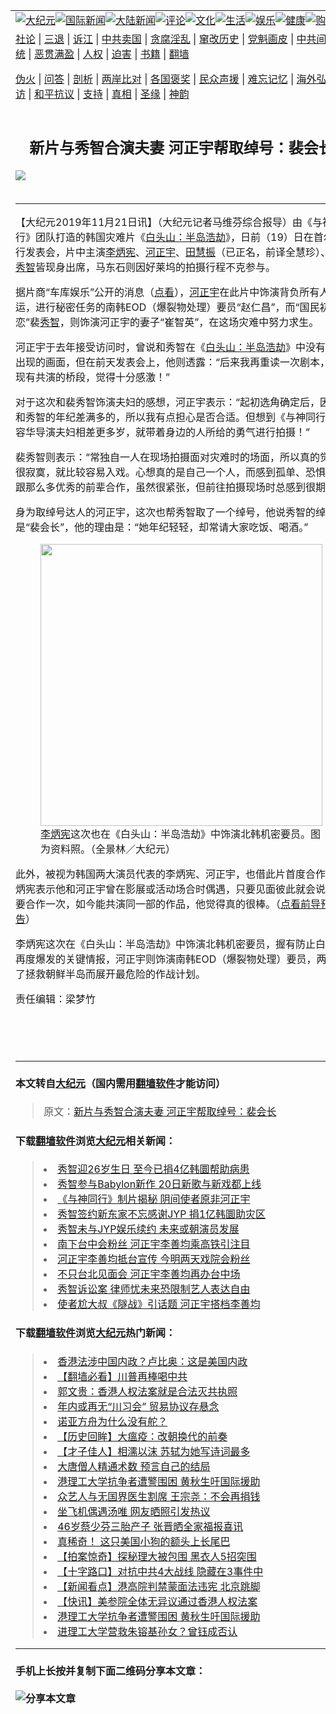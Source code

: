 <a name="1" id="1" target="_blank"></a><span id="1"></span>
<table border="0"><tr><td colspan="2" VALIGN=TOP><a href="https://github.com/wdlxhh2447/djy/blob/master/gb/nsc413.md#1"><img src="https://gitlab.com/szzdlab/www/raw/master/t/djy/1.jpg" title="大纪元"></a><a href="https://github.com/wdlxhh2447/djy/blob/master/gb/n24hr.md#1"><img src="https://gitlab.com/szzdlab/www/raw/master/t/djy/3.jpg" title="国际新闻"></a><a href="https://github.com/wdlxhh2447/djy/blob/master/gb/nsc413.md#1"><img src="https://gitlab.com/szzdlab/www/raw/master/t/djy/4.jpg" title="大陆新闻"></a><a href="https://github.com/wdlxhh2447/djy/blob/master/gb/news392.md#1"><img src="https://gitlab.com/szzdlab/www/raw/master/t/djy/5.jpg" title="评论"></a><a href="https://github.com/wdlxhh2447/djy/blob/master/gb/news2007.md#1"><img src="https://gitlab.com/szzdlab/www/raw/master/t/djy/6.jpg" title="文化"></a><a href="https://github.com/wdlxhh2447/djy/blob/master/gb/news2008.md#1"><img src="https://gitlab.com/szzdlab/www/raw/master/t/djy/7.jpg" title="生活"></a><a href="https://github.com/wdlxhh2447/djy/blob/master/gb/ncyule.md#1"><img src="https://gitlab.com/szzdlab/www/raw/master/t/djy/8.jpg" title="娱乐"></a><a href="https://github.com/wdlxhh2447/djy/blob/master/gb/nsc1002.md#1"><img src="https://gitlab.com/szzdlab/www/raw/master/t/djy/9.jpg" title="健康"><a href="https://www.youlucky.com"><img src="https://gitlab.com/szzdlab/www/raw/master/t/djy/10.jpg" title="购物"></a><a href="https://www.supportepoch.org/donation?utm_medium=epochtimes&utm_source=referral&utm_campaign=donate_button_djyhomepage"><img src="https://gitlab.com/szzdlab/www/raw/master/t/djy/12.jpg" title="捐款"></a></td></tr>
<tr><td colspan="2" VALIGN=TOP><a target="_blank" href="https://github.com/wdlxhh2447/djy/blob/master/gb/9p.md#1">社论</a> | <a target="_blank" href="https://github.com/wdlxhh2447/djy/blob/master/gb/nf5657.md#1">三退</a> | <a target="_blank" href="https://github.com/wdlxhh2447/djy/blob/master/gb/nf6123.md#1">诉江</a> | <a target="_blank" href="https://github.com/wdlxhh2447/djy/blob/master/gb/nf1176117.md#1">中共卖国</a> | <a target="_blank" href="https://github.com/wdlxhh2447/djy/blob/master/gb/nf5773.md#1">贪腐淫乱</a> | <a target="_blank" href="https://github.com/wdlxhh2447/djy/blob/master/gb/nf1176115.md#1">窜改历史</a> | <a target="_blank" href="https://github.com/wdlxhh2447/djy/blob/master/gb/nf1176107.md#1">党魁画皮</a> | <a target="_blank" href="https://github.com/wdlxhh2447/djy/blob/master/gb/nf1320400.md#1">中共间谍</a> | <a target="_blank" href="https://github.com/wdlxhh2447/djy/blob/master/gb/nf1176114.md#1">破坏传统</a> | <a target="_blank" href="https://github.com/wdlxhh2447/djy/blob/master/gb/nf5287.md#1">恶贯满盈</a> | <a target="_blank" href="https://github.com/wdlxhh2447/djy/blob/master/gb/ncid278.md#1">人权</a> | <a target="_blank" href="https://github.com/wdlxhh2447/djy/blob/master/gb/nf1176111.md#1">迫害</a> | <a target="_blank" href="https://github.com/wdlxhh2447/djy/blob/master/gb/nf1235328.md#1">书籍</a> | <a target="_blank" href="https://github.com/wdlxhh2447/www/blob/master/README.md?zsrh#1">翻墙</a></p><p><a target="_blank" href="https://github.com/wdlxhh2447/djy/blob/master/gb/nf5562.md#1">伪火</a> | <a target="_blank" href="https://github.com/wdlxhh2447/djy/blob/master/gb/nf4378.md#1">问答</a> | <a target="_blank" href="https://github.com/wdlxhh2447/djy/blob/master/gb/nf5792.md#1">剖析</a> | <a target="_blank" href="https://github.com/wdlxhh2447/djy/blob/master/gb/nf5735.md#1">两岸比对</a> | <a target="_blank" href="https://github.com/wdlxhh2447/djy/blob/master/gb/nf6119.md#1">各国褒奖</a> | <a target="_blank" href="https://github.com/wdlxhh2447/djy/blob/master/gb/nf6120.md#1">民众声援</a> | <a target="_blank" href="https://github.com/wdlxhh2447/djy/blob/master/gb/nf1188594.md#1">难忘记忆</a> | <a target="_blank" href="https://github.com/wdlxhh2447/djy/blob/master/gb/nf3180.md#1">海外弘传</a> | <a target="_blank" href="https://github.com/wdlxhh2447/djy/blob/master/gb/nf5410.md#1">万人上访</a> | <a target="_blank" href="https://github.com/wdlxhh2447/ntdtv/blob/master/gb/prog1530_1.md#1">和平抗议</a> | <a target="_blank" href="https://github.com/wdlxhh2447/djy/blob/master/gb/nf4386.md#1">支持</a> | <a target="_blank" href="https://github.com/wdlxhh2447/djy/blob/master/gb/nf4389.md#1">真相</a> | <a target="_blank" href="https://github.com/wdlxhh2447/djy/blob/master/gb/nf5790.md#1">圣缘</a> | <a target="_blank" href="https://github.com/wdlxhh2447/djy/blob/master/gb/nf4786.md#1">神韵</a></td></tr>
<tr><td VALIGN=TOP width="626"><h2 align=center>新片与秀智合演夫妻 河正宇帮取绰号：裴会长</h2>
<img src="http://i.epochtimes.com/assets/uploads/2019/11/1911202149241487-600x400.jpg" />
<h6></h6>
<hr>
<p>【大纪元2019年11月21日讯】（大纪元记者马维芬综合报导）由《与神同行》团队打造的韩国灾难片《<a href="https://github.com/wdlxhh2447/djy/blob/master/gb/tag/%E7%99%BD%E5%A4%B4%E5%B1%B1%EF%BC%9A%E5%8D%8A%E5%B2%9B%E6%B5%A9%E5%8A%AB.md">白头山：半岛浩劫</a>》，日前（19）日在首尔举行发表会，片中主演<a href="https://github.com/wdlxhh2447/djy/blob/master/gb/tag/%E6%9D%8E%E7%82%B3%E5%AE%AA.md">李炳宪</a>、<a href="https://github.com/wdlxhh2447/djy/blob/master/gb/tag/%E6%B2%B3%E6%AD%A3%E5%AE%87.md">河正宇</a>、<a href="https://github.com/wdlxhh2447/djy/blob/master/gb/tag/%E7%94%B0%E6%85%A7%E6%8C%AF.md">田慧振</a>（已正名，前译全慧珍）、裴<a href="https://github.com/wdlxhh2447/djy/blob/master/gb/tag/%E7%A7%80%E6%99%BA.md">秀智</a>皆现身出席，马东石则因好莱坞的拍摄行程不克参与。</p>
<p>据片商“车库娱乐”公开的消息（<a href="https://garageplay.tw/news/content/2444/%E6%9C%80%E8%90%8C%E5%B9%B4%E9%BD%A1%E5%B7%AE%EF%BC%81%E6%B2%B3%E6%AD%A3%E5%AE%87%E5%A8%B6%E5%B0%8F16%E6%AD%B2%E7%9A%84%E7%A7%80%E6%99%BA%E7%AB%9F%E6%8B%96%E3%80%8A%E8%88%87%E7%A5%9E%E5%90%8C%E8%A1%8C%E3%80%8B%E5%B0%8E%E6%BC%94%E4%B8%8B%E6%B0%B4%EF%BC%9F%EF%BC%81%20%20%E6%B2%B3%E6%AD%A3%E5%AE%87%E5%B0%8D%E8%80%81%E5%A9%86%E7%9A%84%E7%94%9C%E8%9C%9C%E6%9A%B1%E7%A8%B1%E7%AB%9F%E6%98%AF%E3%80%8C%E8%A3%B4%E6%9C%83%E9%95%B7%E3%80%8D%EF%BC%81%20%20%E5%85%A9%E5%A4%A7%E7%94%B7%E7%A5%9E%E7%AB%9F%E5%9B%A0%E3%80%8C%E8%B6%85Man%E5%80%8B%E6%80%A7%E3%80%8D%E5%92%8C%E3%80%8C%E4%BD%8E%E6%B2%89%E5%97%93%E9%9F%B3%E3%80%8D%E8%80%8C%E4%BA%92%E7%9B%B8%E6%AC%A3%E8%B3%9E%EF%BC%9F%EF%BC%81%20%20%E3%80%8A%E7%99%BD%E9%A0%AD%E5%B1%B1%EF%BC%9A%E5%8D%8A%E5%B3%B6%E6%B5%A9%E5%8A%AB%E3%80%8B%E8%BF%91%E6%9C%9F%E5%9C%A8%E5%8F%B0%E4%B8%8A%E6%98%A0%20%E9%9C%87%E6%92%BC%E5%80%92%E6%95%B8%EF%BC%81" target="_blank" rel="noopener noreferrer">点看</a>），<a href="https://github.com/wdlxhh2447/djy/blob/master/gb/tag/%E6%B2%B3%E6%AD%A3%E5%AE%87.md">河正宇</a>在此片中饰演背负所有人命运，进行秘密任务的南韩EOD（爆裂物处理）要员“赵仁昌”，而“国民初恋”裴<a href="https://github.com/wdlxhh2447/djy/blob/master/gb/tag/%E7%A7%80%E6%99%BA.md">秀智</a>，则饰演河正宇的妻子“崔智英”，在这场灾难中努力求生。</p>
<p>河正宇于去年接受访问时，曾说和秀智在《<a href="https://github.com/wdlxhh2447/djy/blob/master/gb/tag/%E7%99%BD%E5%A4%B4%E5%B1%B1%EF%BC%9A%E5%8D%8A%E5%B2%9B%E6%B5%A9%E5%8A%AB.md">白头山：半岛浩劫</a>》中没有一起出现的画面，但在前天发表会上，他则透露：“后来我再重读一次剧本，发现有共演的桥段，觉得十分感激！”</p>
<p>对于这次和裴秀智饰演夫妇的感想，河正宇表示：“起初选角确定后，因为和秀智的年纪差满多的，所以我有点担心是否合适。但想到《与神同行》金容华导演夫妇相差更多岁，就带着身边的人所给的勇气进行拍摄！”</p>
<p>裴秀智则表示：“常独自一人在现场拍摄面对灾难时的场面，所以真的觉得很寂寞，就比较容易入戏。心想真的是自己一个人，而感到孤单、恐惧。能跟那么多优秀的前辈合作，虽然很紧张，但前往拍摄现场时总感到很期待。”</p>
<p>身为取绰号达人的河正宇，这次也帮秀智取了一个绰号，他说秀智的绰号是“裴会长”，他的理由是：“她年纪轻轻，却常请大家吃饭、喝酒。”</p>
<figure id="attachment_11670381" style="width: 451px" class="wp-caption aligncenter"><a href="http://i.epochtimes.com/assets/uploads/2019/11/161008014539100649.jpg"><img class="wp-image-11670381 " src="http://i.epochtimes.com/assets/uploads/2019/11/161008014539100649.jpg" alt="" width="451" b="677" /></a><figcaption class="wp-caption-text"><a href="https://github.com/wdlxhh2447/djy/blob/master/gb/tag/%E6%9D%8E%E7%82%B3%E5%AE%AA.md">李炳宪</a>这次也在《白头山：半岛浩劫》中饰演北韩机密要员。图为资料照。（全景林／大纪元）</figcaption></figure>
<p>此外，被视为韩国两大演员代表的李炳宪、河正宇，也借此片首度合作。李炳宪表示他和河正宇曾在影展或活动场合时偶遇，只要见面彼此就会说一定要合作一次，如今能共演同一部的作品，他觉得真的很棒。（<a href="https://www.youtube.com/watch?v=3-u5aDJe-G4&amp;feature=youtu.be" target="_blank" rel="noopener noreferrer">点看前导预告</a>）</p>
<p>李炳宪这次在《白头山：半岛浩劫》中饰演北韩机密要员，握有防止白头山再度爆发的关键情报，河正宇则饰演南韩EOD（爆裂物处理）要员，两人为了拯救朝鲜半岛而展开最危险的作战计划。</p>
<p>责任编辑：梁梦竹</p>
<p>&nbsp;</p>
<p>&nbsp;</p>

<hr>

#### 本文转自<a href="http://www.epochtimes.com">大纪元</a>（国内需用<a href="https://git.io/JesJV">翻墙软件</a>才能访问）
> 原文：<a href="http://www.epochtimes.com/gb/19/11/21/n11670306.htm">新片与秀智合演夫妻 河正宇帮取绰号：裴会长</a>


#### 下载<a href="https://git.io/JesJV">翻墙软件</a>浏览<a href="http://www.epochtimes.com">大纪元</a>相关新闻：
> <li><a href="http://www.epochtimes.com/gb/19/10/11/n11582076.htm">秀智迎26岁生日 至今已捐4亿韩圜帮助病患</a></li>
> <li><a href="http://www.epochtimes.com/gb/19/9/18/n11529052.htm">秀智参与Babylon新作 20日新歌与新戏都上线</a></li>
> <li><a href="http://www.epochtimes.com/gb/19/9/4/n11498393.htm">《与神同行》制片揭秘 阴间使者原非河正宇</a></li>
> <li><a href="http://www.epochtimes.com/gb/19/4/8/n11170461.htm">秀智签约新东家不忘感谢JYP 捐1亿韩圜助灾区</a></li>
> <li><a href="http://www.epochtimes.com/gb/19/3/26/n11140465.htm">秀智未与JYP娱乐续约 未来或朝演员发展</a></li>
> <li><a href="http://www.epochtimes.com/gb/19/1/3/n10951284.htm">南下台中会粉丝 河正宇李善均乘高铁引注目</a></li>
> <li><a href="http://www.epochtimes.com/gb/19/1/2/n10948816.htm">河正宇李善均抵台宣传 今明两天戏院会粉丝</a></li>
> <li><a href="http://www.epochtimes.com/gb/18/12/21/n10924603.htm">不只台北见面会 河正宇李善均再办台中场</a></li>
> <li><a href="http://www.epochtimes.com/gb/18/12/13/n10908506.htm">秀智诉讼案 律师忧未来恐限制艺人表达自由</a></li>
> <li><a href="http://www.epochtimes.com/gb/18/8/22/n10658488.htm">使者尬大叔《隧战》引话题 河正宇搭档李善均</a></li>

#### 下载<a href="https://git.io/JesJV">翻墙软件</a>浏览<a href="http://www.epochtimes.com">大纪元</a>热门新闻：
> <li><a href="http://www.epochtimes.com/gb/19/11/20/n11668614.htm">香港法涉中国内政？卢比奥：这是美国内政</a></li>
> <li><a href="http://www.epochtimes.com/gb/19/11/20/n11667609.htm">【翻墙必看】川普再棒喝中共</a></li>
> <li><a href="http://www.epochtimes.com/gb/19/11/20/n11668559.htm">郭文贵：香港人权法案就是合法灭共执照</a></li>
> <li><a href="http://www.epochtimes.com/gb/19/11/20/n11667637.htm">年内或再无“川习会” 贸易协议存悬念</a></li>
> <li><a href="http://www.epochtimes.com/gb/19/11/11/n11649030.htm">诺亚方舟为什么没有舵？</a></li>
> <li><a href="http://www.epochtimes.com/gb/19/11/17/n11661605.htm">【历史回眸】大瘟疫：改朝换代的前奏</a></li>
> <li><a href="http://www.epochtimes.com/gb/19/11/11/n11649041.htm">【才子佳人】相濡以沫 苏轼为她写诗词最多</a></li>
> <li><a href="http://www.epochtimes.com/gb/19/10/21/n11603172.htm">大唐僧人精通术数 预言自己的结局</a></li>
> <li><a href="http://www.epochtimes.com/gb/19/11/18/n11664142.htm">港理工大学抗争者遭警围困 黄秋生吁国际援助</a></li>
> <li><a href="http://www.epochtimes.com/gb/19/11/19/n11666670.htm">众艺人与无国界医生割席 王宗尧：不会再捐钱</a></li>
> <li><a href="http://www.epochtimes.com/gb/19/11/17/n11661439.htm">坐飞机偶遇汤唯 网友晒照引发热议</a></li>
> <li><a href="http://www.epochtimes.com/gb/19/11/19/n11667290.htm">46岁蔡少芬三胎产子 张晋晒全家福报喜讯</a></li>
> <li><a href="http://www.epochtimes.com/gb/19/11/18/n11662521.htm">真稀奇！ 这只美国小狗的额头上长尾巴</a></li>
> <li><a href="http://www.epochtimes.com/gb/19/11/20/n11667992.htm">【拍案惊奇】探秘理大被包围 黑衣人5招突围</a></li>
> <li><a href="http://www.epochtimes.com/gb/19/11/17/n11660535.htm">【十字路口】对抗中共4大战线 隐藏在3事件中</a></li>
> <li><a href="http://www.epochtimes.com/gb/19/11/19/n11666794.htm">【新闻看点】港高院判禁蒙面法违宪 北京跳脚</a></li>
> <li><a href="http://www.epochtimes.com/gb/19/11/19/n11666560.htm">【快讯】美参院全体无异议通过香港人权法案</a></li>
> <li><a href="http://www.epochtimes.com/gb/19/11/18/n11664142.htm">港理工大学抗争者遭警围困 黄秋生吁国际援助</a></li>
> <li><a href="http://www.epochtimes.com/gb/19/11/19/n11666467.htm">进理工大学营救朱镕基孙女？曾钰成否认</a></li>
<hr>

#### 手机上长按并复制下面二维码分享本文章：<br><br><img src="http://d1p1.ip.zn2.us/v.php?action=qrcode&url=https://github.com/wdlxhh2447/djy/blob/master/gb/19/11/21/n11670306.md%231" title="分享本文章"></td><td VALIGN=TOP><a href="https://github.com/wdlxhh2447/djy/blob/master/gb/16/1/21/n4622075.md?dfh#1" target="_blank"><img src="https://gitlab.com/szzdlab/djy/raw/master/gb/300/wei-f1.jpg" title="中共的伪火骗局"  alt="中共的伪火骗局"></a><br><a href="https://github.com/wdlxhh2447/www/blob/master/README.md?dfh#9" target="_blank"><img src="https://gitlab.com/szzdlab/djy/raw/master/gb/300/yong-h.jpg" title="永恒的见证"  alt="永恒的见证"></a><br><a href="https://github.com/wdlxhh2447/djy/blob/master/gb/13/9/29/n3974789.md?dfh#1" target="_blank"><img src="https://gitlab.com/szzdlab/djy/raw/master/gb/300/shang-lnz.jpg" title="善良女子被中共投男牢"  alt="善良女子被中共投男牢"></a><br><a href="https://github.com/wdlxhh2447/djy/blob/master/gb/16/3/16/n4663449.md?dfh#1" target="_blank"><img src="https://gitlab.com/szzdlab/djy/raw/master/gb/300/huo-z3.jpg" title="警卫目击活摘器官"  alt="警卫目击活摘器官"></a><br><a href="https://github.com/wdlxhh2447/djy/blob/master/gb/16/8/7/n8177641.md?dfh#1" target="_blank"><img src="https://gitlab.com/szzdlab/djy/raw/master/gb/300/huo-z4.jpg" title="证人描述活摘恐怖"  alt="证人描述活摘恐怖"></a><br><a href="https://github.com/wdlxhh2447/djy/blob/master/gb/10/4/19/n2881569.md?dfh#1" target="_blank"><img src="https://gitlab.com/szzdlab/djy/raw/master/gb/300/huo-z1.jpg" title="揭开活摘器官黑幕"  alt="揭开活摘器官黑幕"></a><br><a href="https://github.com/wdlxhh2447/djy/blob/master/gb/10/11/7/n3077476.md?dfh#1" target="_blank"><img src="https://gitlab.com/szzdlab/djy/raw/master/gb/300/ma-ks.jpg" title="马克思的成魔之路"  alt="马克思的成魔之路"></a><br><a href="https://github.com/wdlxhh2447/djy/blob/master/gb/14/6/9/n4173977.md?dfh#1" target="_blank"><img src="https://gitlab.com/szzdlab/djy/raw/master/gb/300/chang-zs.jpg" title="藏字石 蕴天机"  alt="藏字石 蕴天机"></a><br><a href="https://github.com/wdlxhh2447/djy/blob/master/gb/18/5/10/n10381511.md?dfh#1" target="_blank"><img src="https://gitlab.com/szzdlab/djy/raw/master/gb/300/st1.jpg" title="关注3亿人三退"  alt="关注3亿人三退"></a><br><a href="https://github.com/wdlxhh2447/djy/blob/master/gb/18/3/21/n10237682.md?dfh#1" target="_blank"><img src="https://gitlab.com/szzdlab/djy/raw/master/gb/300/jie-t.jpg" title="解体中共复兴中华"  alt="解体中共复兴中华"></a><br><a href="https://github.com/wdlxhh2447/djy/blob/master/gb/9/2/9/n2422991.md?dfh#1" target="_blank"><img src="https://gitlab.com/szzdlab/djy/raw/master/gb/300/gao-zs.jpg" title="中共迫害良心律师"  alt="中共迫害良心律师"></a><br><a href="https://github.com/wdlxhh2447/djy/blob/master/gb/18/12/9/n10900044.md?dfh#1" target="_blank"><img src="https://gitlab.com/szzdlab/djy/raw/master/gb/300/sj1.jpg" title="303万人举报江泽民"  alt="303万人举报江泽民"></a><br><a href="https://github.com/wdlxhh2447/djy/blob/master/gb/18/8/28/n10672014.md?dfh#1" target="_blank"><img src="https://gitlab.com/szzdlab/djy/raw/master/gb/300/sj2.jpg" title="这些官员为何起诉江泽民"  alt="这些官员为何起诉江泽民"></a><br><a href="https://github.com/wdlxhh2447/djy/blob/master/gb/8/12/18/n2367165.md?dfh#1" target="_blank"><img src="https://gitlab.com/szzdlab/djy/raw/master/gb/300/liangan.jpg" title="海峡两岸的强烈对比"  alt="海峡两岸的强烈对比"></a><br><a href="https://github.com/wdlxhh2447/djy/blob/master/gb/15/5/5/n4427238.md?dfh#1" target="_blank"><img src="https://gitlab.com/szzdlab/djy/raw/master/gb/300/jia-ndzl.jpg" title="加拿大总理的贺信"  alt="加拿大总理的贺信"></a><br><a href="https://github.com/wdlxhh2447/djy/blob/master/gb/11/6/17/n3289382.md?dfh#1" target="_blank"><img src="https://gitlab.com/szzdlab/djy/raw/master/gb/300/xiao-wd.jpg" title="探寻真相兼听则明"  alt="探寻真相兼听则明"></a><br><a href="https://github.com/wdlxhh2447/djy/blob/master/gb/18/10/27/n10812623.md?dfh#1" target="_blank"><img src="https://gitlab.com/szzdlab/djy/raw/master/gb/300/yindu.jpg" title="印度媒体报道东方"  alt="印度媒体报道东方"></a><br><a href="https://github.com/wdlxhh2447/djy/blob/master/gb/18/6/9/n10469652.md?dfh#1" target="_blank"><img src="https://gitlab.com/szzdlab/djy/raw/master/gb/300/xie-j.jpg" title="不一样的海外校园"  alt="不一样的海外校园"></a><br><a href="https://github.com/wdlxhh2447/djy/blob/master/gb/7/4/5/n1669415.md?dfh#1" target="_blank"><img src="https://gitlab.com/szzdlab/djy/raw/master/gb/300/li-up.jpg" title="从大师到徒弟的传奇"  alt="从大师到徒弟的传奇"></a><br><a href="https://github.com/wdlxhh2447/djy/blob/master/gb/17/5/26/n9191512.md?dfh#1" target="_blank"><img src="https://gitlab.com/szzdlab/djy/raw/master/gb/300/zfl2.jpg" title="亿万人与东方一本奇书"  alt="亿万人与东方一本奇书"></a><br><a href="https://github.com/wdlxhh2447/djy/blob/master/gb/13/11/27/n4020290.md?dfh#1" target="_blank"><img src="https://gitlab.com/szzdlab/djy/raw/master/gb/300/zhen-h.jpg" title="大陆见不到的震撼场面"  alt="大陆见不到的震撼场面"></a><br><a href="https://github.com/wdlxhh2447/djy/blob/master/gb/15/7/17/n4482910.md?dfh#1" target="_blank"><img src="https://gitlab.com/szzdlab/djy/raw/master/gb/300/dalu-sk.jpg" title="人心向善 大陆当初盛况"  alt="人心向善 大陆当初盛况"></a><br><a href="https://github.com/wdlxhh2447/djy/blob/master/gb/9/10/15/n2689419.md?dfh#1" target="_blank"><img src="https://gitlab.com/szzdlab/djy/raw/master/gb/300/zfl1.jpg" title="追寻真理 这书讲什么"  alt="追寻真理 这书讲什么"></a><br><a href="https://github.com/wdlxhh2447/www/blob/master/README.md?dfh#1" target="_blank"><img src="https://gitlab.com/szzdlab/djy/raw/master/gb/300/fq1.jpg" title="下载免费翻墙软件"  alt="下载免费翻墙软件"></a><br></td></tr></table>
